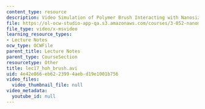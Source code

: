 ```yaml
---
content_type: resource
description: Video Simulation of Polymer Brush Interacting with Nanosized Object.
file: https://ol-ocw-studio-app-qa.s3.amazonaws.com/courses/3-052-nanomechanics-of-materials-and-biomaterials-spring-2007/4e42e866eb6223994aebd19e1001b756_lec17_hoh_brush.avi
file_type: video/x-msvideo
learning_resource_types:
- Lecture Notes
ocw_type: OCWFile
parent_title: Lecture Notes
parent_type: CourseSection
resourcetype: Other
title: lec17_hoh_brush.avi
uid: 4e42e866-eb62-2399-4aeb-d19e1001b756
video_files:
  video_thumbnail_file: null
video_metadata:
  youtube_id: null
---
```

